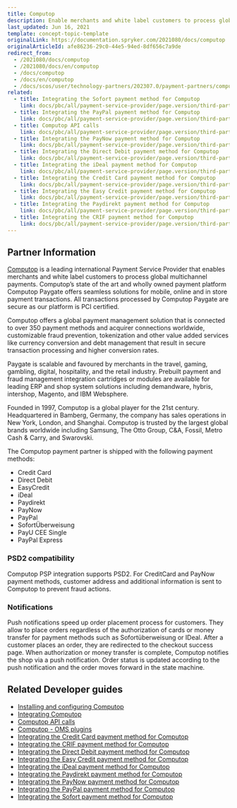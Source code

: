 ```yaml
---
title: Computop
description: Enable merchants and white label customers to process global multichannel payments by integrating Computop into the Spryker Commerce OS.
last_updated: Jun 16, 2021
template: concept-topic-template
originalLink: https://documentation.spryker.com/2021080/docs/computop
originalArticleId: afe86236-29c0-44e5-94ed-8df656c7a9de
redirect_from:
  - /2021080/docs/computop
  - /2021080/docs/en/computop
  - /docs/computop
  - /docs/en/computop
  - /docs/scos/user/technology-partners/202307.0/payment-partners/computop.html
related:
  - title: Integrating the Sofort payment method for Computop
    link: docs/pbc/all/payment-service-provider/page.version/third-party-integrations/computop/integrate-payment-methods-for-computop/integrate-the-sofort-payment-method-for-computop.html
  - title: Integrating the PayPal payment method for Computop
    link: docs/pbc/all/payment-service-provider/page.version/third-party-integrations/computop/integrate-payment-methods-for-computop/integrate-the-paypal-payment-method-for-computop.html
  - title: Computop API calls
    link: docs/pbc/all/payment-service-provider/page.version/third-party-integrations/computop/computop-api-calls.html
  - title: Integrating the PayNow payment method for Computop
    link: docs/pbc/all/payment-service-provider/page.version/third-party-integrations/computop/integrate-payment-methods-for-computop/integrate-the-paynow-payment-method-for-computop.html
  - title: Integrating the Direct Debit payment method for Computop
    link: docs/pbc/all/payment-service-provider/page.version/third-party-integrations/computop/integrate-payment-methods-for-computop/integrate-the-direct-debit-payment-method-for-computop.html
  - title: Integrating the iDeal payment method for Computop
    link: docs/pbc/all/payment-service-provider/page.version/third-party-integrations/computop/integrate-payment-methods-for-computop/integrate-the-ideal-payment-method-for-computop.html
  - title: Integrating the Сredit Сard payment method for Computop
    link: docs/pbc/all/payment-service-provider/page.version/third-party-integrations/computop/integrate-payment-methods-for-computop/integrate-the-credit-card-payment-method-for-computop.html
  - title: Integrating the Easy Credit payment method for Computop
    link: docs/pbc/all/payment-service-provider/page.version/third-party-integrations/computop/integrate-payment-methods-for-computop/integrate-the-easy-credit-payment-method-for-computop.html
  - title: Integrating the Paydirekt payment method for Computop
    link: docs/pbc/all/payment-service-provider/page.version/third-party-integrations/computop/integrate-payment-methods-for-computop/integrate-the-paydirekt-payment-method-for-computop.html
  - title: Integrating the CRIF payment method for Computop
    link: docs/pbc/all/payment-service-provider/page.version/third-party-integrations/computop/integrate-payment-methods-for-computop/integrate-the-crif-payment-method-for-computop.html
---
```


## Partner Information

[Computop](https://www.computop.com/de/) is a leading international Payment Service Provider that enables merchants and white label customers to process global multichannel payments. Computop’s state of the art and wholly owned payment platform Computop Paygate offers seamless solutions for mobile, online and in store payment transactions. All transactions processed by Computop Paygate are secure as our platform is PCI certified.

Computop offers a global payment management solution that is connected to over 350 payment methods and acquirer connections worldwide, customizable fraud prevention, tokenization and other value added services like currency conversion and debt management that result in secure transaction processing and higher conversion rates.

Paygate is scalable and favoured by merchants in the travel, gaming, gambling, digital, hospitality, and the retail industry. Prebuilt payment and fraud management integration cartridges or modules are available for leading ERP and shop system solutions including demandware, hybris, intershop, Magento, and IBM Websphere.

Founded in 1997, Computop is a global player for the 21st century. Headquartered in Bamberg, Germany, the company has sales operations in New York, London, and Shanghai. Computop is trusted by the largest global brands worldwide including Samsung, The Otto Group, C&A, Fossil, Metro Cash & Carry, and Swarovski.

The Computop payment partner is shipped with the following payment methods:

* Credit Card
* Direct Debit
* EasyCredit
* iDeal
* Paydirekt
* PayNow
* PayPal
* SofortÜberweisung
* PayU CEE Single
* PayPal Express

### PSD2 compatibility

Computop PSP integration supports PSD2. For CreditCard and PayNow payment methods, customer address and additional information is sent to Computop to prevent fraud actions.

### Notifications

Push notifications speed up order placement process for customers. They allow to place orders regardless of the authorization of cards or money transfer for payment methods such as Sofortüberweisung or IDeal. After a customer places an order, they are redirected to the checkout success page. When authorization or money transfer is complete, Computop notifies the shop via a push notification. Order status is updated according to the push notification and the order moves forward in the state machine.

## Related Developer guides

* [Installing and configuring Computop](/docs/pbc/all/payment-service-provider/{{page.version}}/third-party-integrations/computop/install-and-configure-computop.html)
* [Integrating Computop](/docs/pbc/all/payment-service-provider/{{page.version}}/third-party-integrations/computop/integrate-computop.html)
* [Computop API calls](/docs/pbc/all/payment-service-provider/{{page.version}}/third-party-integrations/computop/computop-api-calls.html)
* [Computop - OMS plugins](/docs/pbc/all/payment-service-provider/{{page.version}}/third-party-integrations/computop/computop-oms-plugins.html)
* [Integrating the Сredit Сard payment method for Computop](/docs/scos/dev/technology-partner-guides/202108.0/payment-partners/computop/integrating-payment-methods-for-computop/integrating-the-credit-card-payment-method-for-computop.html)
* [Integrating the CRIF payment method for Computop](/docs/scos/dev/technology-partner-guides/202108.0/payment-partners/computop/integrating-payment-methods-for-computop/integrating-the-crif-payment-method-for-computop.html)
* [Integrating the Direct Debit payment method for Computop](/docs/scos/dev/technology-partner-guides/202108.0/payment-partners/computop/integrating-payment-methods-for-computop/integrating-the-direct-debit-payment-method-for-computop.html)
* [Integrating the Easy Credit payment method for Computop](/docs/scos/dev/technology-partner-guides/202108.0/payment-partners/computop/integrating-payment-methods-for-computop/integrating-the-easy-credit-payment-method-for-computop.html)
* [Integrating the iDeal payment method for Computop](/docs/scos/dev/technology-partner-guides/202108.0/payment-partners/computop/integrating-payment-methods-for-computop/integrating-the-ideal-payment-method-for-computop.html)
* [Integrating the Paydirekt payment method for Computop](/docs/scos/dev/technology-partner-guides/202108.0/payment-partners/computop/integrating-payment-methods-for-computop/integrating-the-paydirekt-payment-method-for-computop.html)
* [Integrating the PayNow payment method for Computop](/docs/scos/dev/technology-partner-guides/202108.0/payment-partners/computop/integrating-payment-methods-for-computop/integrating-the-paynow-payment-method-for-computop.html)
* [Integrating the PayPal payment method for Computop  ](/docs/scos/dev/technology-partner-guides/202108.0/payment-partners/computop/integrating-payment-methods-for-computop/integrating-the-paypal-payment-method-for-computop.html)
* [Integrating the Sofort payment method for Computop](/docs/scos/dev/technology-partner-guides/202108.0/payment-partners/computop/integrating-payment-methods-for-computop/integrating-the-sofort-payment-method-for-computop.html)
